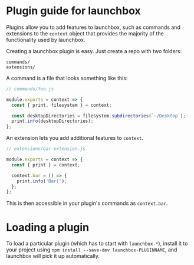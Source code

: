 # Plugin guide for launchbox

Plugins allow you to add features to launchbox, such as commands and extensions to the `context`
object that provides the majority of the functionality used by launchbox.

Creating a launchbox plugin is easy. Just create a repo with two folders:

```
commands/
extensions/
```

A command is a file that looks something like this:

```js
// commands/foo.js

module.exports = context => {
  const { print, filesystem } = context;

  const desktopDirectories = filesystem.subdirectories(`~/Desktop`);
  print.info(desktopDirectories);
};
```

An extension lets you add additional features to `context`.

```js
// extensions/bar-extension.js

module.exports = context => {
  const { print } = context;

  context.bar = () => {
    print.info('Bar!');
  };
};
```

This is then accessible in your plugin's commands as `context.bar`.

# Loading a plugin

To load a particular plugin (which has to start with `launchbox-*`), install it to your project
using `npm install --save-dev launchbox-PLUGINNAME`, and launchbox will pick it up automatically.
